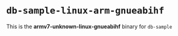 # `db-sample-linux-arm-gnueabihf`

This is the **armv7-unknown-linux-gnueabihf** binary for `db-sample`

